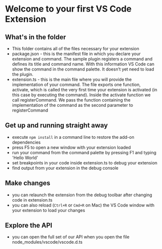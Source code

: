 # Welcome to your first VS Code Extension

## What's in the folder

- This folder contains all of the files necessary for your extension
- package.json - this is the manifest file in which you declare your extension
  and command. The sample plugin registers a command and defines its title and
  command name. With this information VS Code can show the command in the
  command palette. It doesn’t yet need to load the plugin.
- extension.ts - this is the main file where you will provide the implementation
  of your command. The file exports one function, activate, which is called the
  very first time your extension is activated (in this case by executing the
  command). Inside the activate function we call registerCommand. We pass the
  function containing the implementation of the command as the second parameter
  to registerCommand

## Get up and running straight away

- execute `npm install` in a command line to restore the add-on dependencies
- press F5 to open a new window with your extension loaded
- run your command from the command palette by pressing F1 and typing 'Hello
  World'
- set breakpoints in your code inside extension.ts to debug your extension
- find output from your extension in the debug console

## Make changes

- you can relaunch the extension from the debug toolbar after changing code in
  extension.ts
- you can also reload (`Ctrl+R` or `Cmd+R` on Mac) the VS Code window with your
  extension to load your changes

## Explore the API

- you can open the full set of our API when you open the file
  node_modules/vscode/vscode.d.ts
